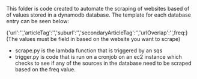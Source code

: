 This folder is code created to automate the scraping of websites based of of values stored in a dynamodb database.
The template for each database entry can be seen below:

  {'url':'','articleTag':'','suburl':'','secondaryArticleTag':'','urlOverlap':'',freq:} (The values must be field in based on the website you want to scrape)
* scrape.py is the lambda function that is triggered by an sqs
* trigger.py is code that is run on a cronjob on an ec2 instance which checks to see if any of the sources in the database need to be scraped based on the freq value.
